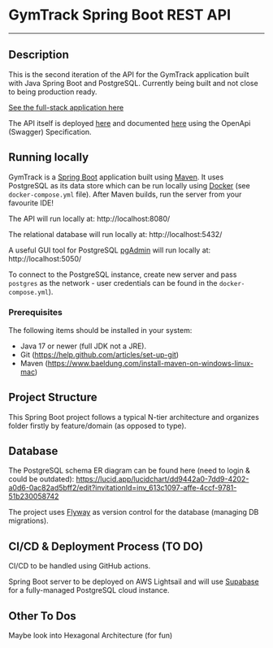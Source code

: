 # GymTrack Spring Boot REST API

---

## Description
This is the second iteration of the API for the GymTrack application built with Java Spring Boot and PostgreSQL.
Currently being built and not close to being production ready.

<a href="https://todo.com">See the full-stack application here</a>

The API itself is deployed [here](https://todo.com) and documented [here](https://todo.com) using the OpenApi (Swagger) Specification.

## Running locally
GymTrack is a [Spring Boot](https://spring.io/guides/gs/spring-boot) application built using [Maven](https://spring.io/guides/gs/maven/). It uses PostgreSQL as its data store which can be run locally using [Docker](https://www.docker.com/) (see `docker-compose.yml` file). After Maven builds, run the server from your favourite IDE!

The API will run locally at: http://localhost:8080/

The relational database will run locally at: http://localhost:5432/

A useful GUI tool for PostgreSQL [pgAdmin](https://www.pgadmin.org/) will run locally at: http://localhost:5050/

To connect to the PostgreSQL instance, create new server and pass `postgres` as the network - user credentials can be found in the `docker-compose.yml`).

### Prerequisites
The following items should be installed in your system:
* Java 17 or newer (full JDK not a JRE).
* Git (https://help.github.com/articles/set-up-git)
* Maven (https://www.baeldung.com/install-maven-on-windows-linux-mac)

## Project Structure
This Spring Boot project follows a typical N-tier architecture and organizes folder firstly by feature/domain (as opposed to type).

## Database

The PostgreSQL schema ER diagram can be found here (need to login & could be outdated): https://lucid.app/lucidchart/dd9442a0-7dd9-4202-a0d6-0ac82ad5bff2/edit?invitationId=inv_613c1097-affe-4ccf-9781-51b230058742

The project uses [Flyway](https://flywaydb.org/) as version control for the database (managing DB migrations).

## CI/CD & Deployment Process (TO DO)

CI/CD to be handled using GitHub actions.

Spring Boot server to be deployed on AWS Lightsail and will use [Supabase](https://supabase.com/) for a fully-managed PostgreSQL cloud instance.

## Other To Dos

Maybe look into Hexagonal Architecture (for fun)
